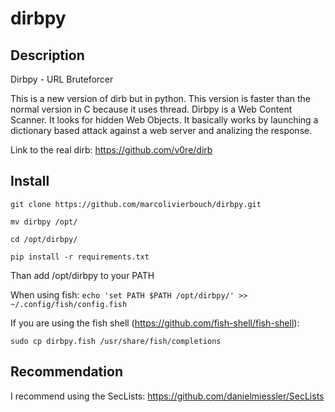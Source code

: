 # dirbpy

## Description
Dirbpy - URL Bruteforcer

This is a new version of dirb but in python. This version is faster than the normal version in C because it uses thread. Dirbpy is a Web Content Scanner. It looks for hidden Web Objects. It basically works by launching a dictionary based attack against a web server and analizing the response.

Link to the real dirb: https://github.com/v0re/dirb

## Install
`git clone https://github.com/marcolivierbouch/dirbpy.git`

`mv dirbpy /opt/`

`cd /opt/dirbpy/`

`pip install -r requirements.txt`

Than add /opt/dirbpy to your PATH

When using fish: `echo 'set PATH $PATH /opt/dirbpy/' >> ~/.config/fish/config.fish`

If you are using the fish shell (https://github.com/fish-shell/fish-shell): 

`sudo cp dirbpy.fish /usr/share/fish/completions`

## Recommendation
I recommend using the SecLists: https://github.com/danielmiessler/SecLists
